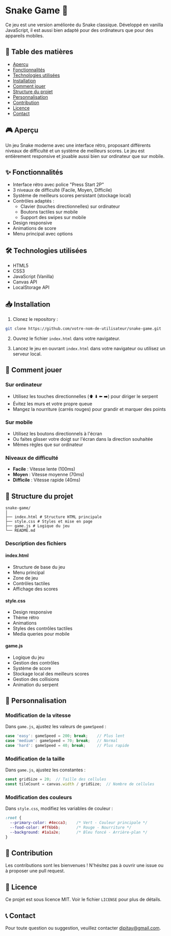 # Snake Game 🐍

Ce jeu est une version améliorée du Snake classique. Développé en vanilla JavaScript, il est aussi bien adapté pour des ordinateurs que pour des appareils mobiles.

## 📝 Table des matières
- [Aperçu](#-aperçu)
- [Fonctionnalités](#-fonctionnalités)
- [Technologies utilisées](#-technologies-utilisées)
- [Installation](#-installation)
- [Comment jouer](#-comment-jouer)
- [Structure du projet](#-structure-du-projet)
- [Personnalisation](#-personnalisation)
- [Contribution](#-contribution)
- [Licence](#-licence)
- [Contact](#-contact)

## 🎮 Aperçu
Un jeu Snake moderne avec une interface rétro, proposant différents niveaux de difficulté et un système de meilleurs scores. Le jeu est entièrement responsive et jouable aussi bien sur ordinateur que sur mobile.

## ✨ Fonctionnalités
- Interface rétro avec police "Press Start 2P"
- 3 niveaux de difficulté (Facile, Moyen, Difficile)
- Système de meilleurs scores persistant (stockage local)
- Contrôles adaptés :
  - Clavier (touches directionnelles) sur ordinateur
  - Boutons tactiles sur mobile
  - Support des swipes sur mobile
- Design responsive
- Animations de score
- Menu principal avec options

## 🛠 Technologies utilisées
- HTML5
- CSS3
- JavaScript (Vanilla)
- Canvas API
- LocalStorage API

## 📥 Installation
1. Clonez le repository :
```bash
git clone https://github.com/votre-nom-de-utilisateur/snake-game.git
```

2. Ouvrez le fichier `index.html` dans votre navigateur.

3. Lancez le jeu en ouvrant `index.html` dans votre navigateur ou utilisez un serveur local.

## 🎯 Comment jouer

### Sur ordinateur
- Utilisez les touches directionnelles (⬆️ ⬇️ ⬅️ ➡️) pour diriger le serpent
- Évitez les murs et votre propre queue
- Mangez la nourriture (carrés rouges) pour grandir et marquer des points

### Sur mobile
- Utilisez les boutons directionnels à l'écran
- Ou faites glisser votre doigt sur l'écran dans la direction souhaitée
- Mêmes règles que sur ordinateur

### Niveaux de difficulté
- **Facile** : Vitesse lente (100ms)
- **Moyen** : Vitesse moyenne (70ms)
- **Difficile** : Vitesse rapide (40ms)

## 📁 Structure du projet
```
snake-game/
│
├── index.html # Structure HTML principale
├── style.css # Styles et mise en page
├── game.js # Logique du jeu
└── README.md
```

### Description des fichiers

#### index.html
- Structure de base du jeu
- Menu principal
- Zone de jeu
- Contrôles tactiles
- Affichage des scores

#### style.css
- Design responsive
- Thème rétro
- Animations
- Styles des contrôles tactiles
- Media queries pour mobile

#### game.js
- Logique du jeu
- Gestion des contrôles
- Système de score
- Stockage local des meilleurs scores
- Gestion des collisions
- Animation du serpent

## 🎨 Personnalisation

### Modification de la vitesse
Dans `game.js`, ajustez les valeurs de `gameSpeed` :
```javascript
case 'easy': gameSpeed = 200; break;    // Plus lent
case 'medium': gameSpeed = 70; break;   // Normal
case 'hard': gameSpeed = 40; break;     // Plus rapide
```

### Modification de la taille
Dans `game.js`, ajustez les constantes :
```javascript
const gridSize = 20;  // Taille des cellules
const tileCount = canvas.width / gridSize;  // Nombre de cellules
```

### Modification des couleurs
Dans `style.css`, modifiez les variables de couleur :
```css
:root {
  --primary-color: #4ecca3;    /* Vert - Couleur principale */
  --food-color: #ff6b6b;       /* Rouge - Nourriture */
  --background: #1a1a2e;       /* Bleu foncé - Arrière-plan */
}
```

## 🤝 Contribution
Les contributions sont les bienvenues ! N'hésitez pas à ouvrir une issue ou à proposer une pull request.

## 📄 Licence
Ce projet est sous licence MIT. Voir le fichier `LICENSE` pour plus de détails.

## 📞 Contact
Pour toute question ou suggestion, veuillez contacter [dipitay@gmail.com](mailto:dipitay@gmail.com).